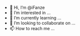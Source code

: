 - 👋 Hi, I’m @iFanze
- 👀 I’m interested in ...
- 🌱 I’m currently learning ...
- 💞️ I’m looking to collaborate on ...
- 📫 How to reach me ...

<!---
iFanze/iFanze is a ✨ special ✨ repository because its `README.md` (this file) appears on your GitHub profile.
You can click the Preview link to take a look at your changes.
--->
